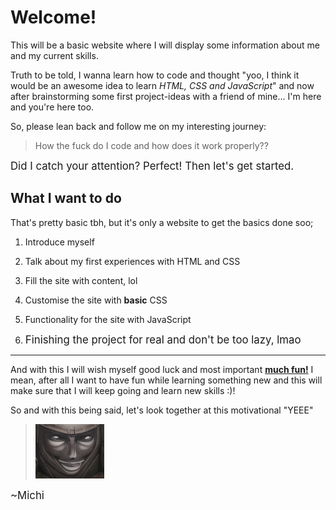 # Welcome!

This will be a basic website where I will display some information about me and my current skills.

Truth to be told, I wanna learn how to code and thought "yoo, I think it would be an awesome idea to learn *HTML, CSS and JavaScript*" and now after brainstorming some first project-ideas with a friend of mine... I'm here and you're here too. 

So, please lean back and follow me on my interesting journey: 
> How the fuck do I code and how does it work properly?? 


<big> Did I catch your attention? Perfect! Then let's get started. </big>


## What I want to do

That's pretty basic tbh, but it's only a website to get the basics done soo;

1. Introduce myself

2. Talk about my first experiences with HTML and CSS

3. Fill the site with content, lol

4. Customise the site with **basic** CSS

5. Functionality for the site with JavaScript

6. <big> Finishing the project for real and don't be too lazy, lmao </big>
----
And with this I will wish myself good luck and most important <ins>**much fun!**</ins> 
I mean, after all I want to have fun while learning something new and this will make sure that I will keep going and learn new skills :)!  

So and with this being said, let's look together at this motivational "YEEE"

>![YEEE](media/YEEEEE.png)

<big>~Michi</big>